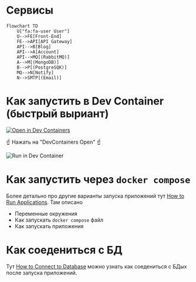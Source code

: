 # Сервисы

```mermaid
flowchart TD
    U["fa:fa-user User"]
    U-->FE[Front-End]
    FE-->API[API Gateway]
    API-->B[Blog]
    API-->A[Account]
    API-->MQ[(RabbitMQ)]
    A-->M[(MongoDB)]
    B-->P[(PostgreSQK)]
    MQ-->N[Notify]
    N-->SMTP[(Email)]
```

# Как запустить в Dev Container (быстрый выриант)

[![Open in Dev Containers](https://img.shields.io/static/v1?label=Dev%20Containers&message=Open&color=blue&logo=visualstudiocode)](https://vscode.dev/redirect?url=vscode://ms-vscode-remote.remote-containers/cloneInVolume?url=https://github.com/htmlacademy-nestjs/489241-readme-6)

☝️ Нажать на "DevContainers Open" ☝️

![Run in Dev Container](./images/01-run-in-dev-container.png)

# Как запустить через `docker compose`
Более детально про другие варианты запуска приложений тут [How to Run Applications](./how-to/1-How-to-Run-Applications.md). Там описано
* Переменные окружения
* Как запускать `docker compose` файл
* Как запускать приложения

# Как соедениться с БД
Тут [How to Connect to Database](./how-to/2-How-to-Connect-to-Databases) можно узнать как соедениться с БДых после запуска приложений.
